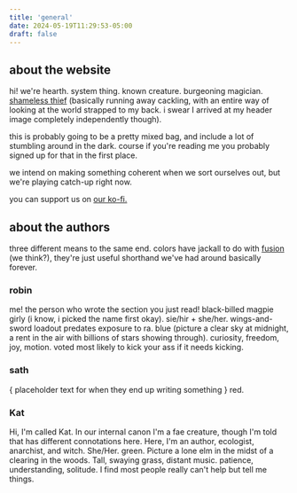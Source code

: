 ```yaml
---
title: 'general'
date: 2024-05-19T11:29:53-05:00
draft: false
---
```


## about the website
hi! we're hearth. system thing. known creature. burgeoning magician. [shameless thief](https://voidgoddess.com)
(basically running away cackling, with an entire way of looking at the world strapped to my back. i swear I arrived at my header image completely independently though).

this is probably going to be a pretty mixed bag, and include a lot of stumbling around in the dark. course if you're reading me you probably signed up for that in the first place.

we intend on making something coherent when we sort ourselves out, but we're playing catch-up right now.

you can support us on [our ko-fi.](https://ko-fi.com/rgbfireside)

## about the authors
three different means to the same end.
colors have jackall to do with [fusion](https://voidgodess.com/void#fusion) (we think?), they're just useful shorthand we've had around basically forever. 

### robin
me! the person who wrote the section you just read! black-billed magpie girly (i know, i picked the name first okay). sie/hir + she/her. wings-and-sword loadout predates exposure to ra.
blue (picture a clear sky at midnight, a rent in the air with billions of stars showing through). curiosity, freedom, joy, motion. voted most likely to kick your ass if it needs kicking.

### sath
{ placeholder text for when they end up writing something }
red.

### Kat
Hi, I'm called Kat. In our internal canon I'm a fae creature, though I'm told that has different connotations here. Here, I'm an author, ecologist, anarchist, and witch. She/Her.
green. Picture a lone elm in the midst of a clearing in the woods. Tall, swaying grass, distant music. patience, understanding, solitude. I find most people really can't help but tell me things.

